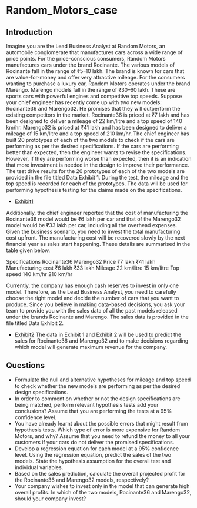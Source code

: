 # Random_Motors_case
## Introduction
Imagine you are the Lead Business Analyst at Random Motors, an automobile conglomerate that manufactures cars across a wide range of price points. For the price-conscious consumers, Random Motors manufactures cars under the brand Rocinante. The various models of Rocinante fall in the range of ₹5–10 lakh. The brand is known for cars that are value-for-money and offer very attractive mileage. For the consumers wanting to purchase a luxury car, Random Motors operates under the brand Marengo. Marengo models fall in the range of ₹30–60 lakh. These are sports cars with powerful engines and competitive top speeds.
Suppose your chief engineer has recently come up with two new models: Rocinante36 and Marengo32. He promises that they will outperform the existing competitors in the market.
Rocinante36 is priced at ₹7 lakh and has been designed to deliver a mileage of 22 km/litre and a top speed of 140 km/hr.
Marengo32 is priced at ₹41 lakh and has been designed to deliver a mileage of 15 km/litre and a top speed of 210 km/hr.
The chief engineer has built 20 prototypes of each of the two models to check if the cars are performing as per the desired specifications. If the cars are performing better than expected, then the engineer wants to revise the specifications. However, if they are performing worse than expected, then it is an indication that more investment is needed in the design to improve their performance. The test drive results for the 20 prototypes of each of the two models are provided in the file titled Data Exhibit 1. During the test, the mileage and the top speed is recorded for each of the prototypes. The data will be used for performing hypothesis testing for the claims made on the specifications.
- <a href="https://github.com/kumarnnaveen408/Quantitative_Techniques-Random_Motors-/blob/main/Exhibit%2B1%20(1).xlsx">Exhibit1</a>

Additionally, the chief engineer reported that the cost of manufacturing the Rocinante36 model would be ₹6 lakh per car and that of the Marengo32 model would be ₹33 lakh per car, including all the overhead expenses. Given the business scenario, you need to invest the total manufacturing cost upfront. The manufacturing cost will be recovered slowly by the next financial year as sales start happening. These details are summarised in the table given below.

Specifications	          Rocinante36	        Marengo32
Price	                     ₹7 lakh	           ₹41 lakh
Manufacturing cost	       ₹6 lakh	           ₹33 lakh
Mileage	                   22 km/litre	       15 km/litre
Top speed	                 140 km/hr	         210 km/hr

Currently, the company has enough cash reserves to invest in only one model. Therefore, as the Lead Business Analyst, you need to carefully choose the right model and decide the number of cars that you want to produce. Since you believe in making data-based decisions, you ask your team to provide you with the sales data of all the past models released under the brands Rocinante and Marengo. The sales data is provided in the file titled Data Exhibit 2.

- <a href="https://github.com/kumarnnaveen408/Quantitative_Techniques-Random_Motors-/blob/main/Exhibit%2B2.xlsx">Exhibit2</a>
The data in Exhibit 1 and Exhibit 2 will be used to predict the sales for Rocinante36 and Marengo32 and to make decisions regarding which model will generate maximum revenue for the company.
## Questions
- Formulate the null and alternative hypotheses for mileage and top speed to check whether the new models are performing as per the desired design specifications.
- In order to comment on whether or not the design specifications are being matched, perform relevant hypothesis tests add your conclusions? Assume that you are performing the tests at a 95% confidence level.
- You have already learnt about the possible errors that might result from hypothesis tests. Which type of error is more expensive for Random Motors, and why? Assume that you need to refund the money to all your customers if your cars do not deliver the promised specifications.
- Develop a regression equation for each model at a 95% confidence level. Using the regression equation, predict the sales of the two models. State the hypothesis assumption for the overall test and individual variables.
- Based on the sales prediction, calculate the overall projected profit for the Rocinante36 and Marengo32 models, respectively?
- Your company wishes to invest only in the model that can generate high overall profits. In which of the two models, Rocinante36 and Marengo32, should your company invest?


